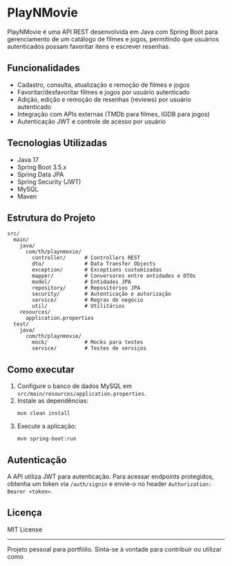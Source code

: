 # PlayNMovie

PlayNMovie é uma API REST desenvolvida em Java com Spring Boot para gerenciamento de um catálogo de filmes e jogos, permitindo que usuários autenticados possam favoritar itens e escrever resenhas.

## Funcionalidades

- Cadastro, consulta, atualização e remoção de filmes e jogos
- Favoritar/desfavoritar filmes e jogos por usuário autenticado
- Adição, edição e remoção de resenhas (reviews) por usuário autenticado
- Integração com APIs externas (TMDb para filmes, IGDB para jogos)
- Autenticação JWT e controle de acesso por usuário

## Tecnologias Utilizadas

- Java 17
- Spring Boot 3.5.x
- Spring Data JPA
- Spring Security (JWT)
- MySQL
- Maven

## Estrutura do Projeto

```
src/
  main/
    java/
      com/th/playnmovie/
        controller/      # Controllers REST
        dto/             # Data Transfer Objects
        exception/       # Exceptions customizadas
        mapper/          # Conversores entre entidades e DTOs
        model/           # Entidades JPA
        repository/      # Repositórios JPA
        security/        # Autenticação e autorização
        service/         # Regras de negócio
        util/            # Utilitários
    resources/
      application.properties
  test/
    java/
      com/th/playnmovie/
        mock/            # Mocks para testes
        service/         # Testes de serviços
```

## Como executar

1. Configure o banco de dados MySQL em `src/main/resources/application.properties`.
2. Instale as dependências:
   ```
   mvn clean install
   ```
3. Execute a aplicação:
   ```
   mvn spring-boot:run
   ```

## Autenticação

A API utiliza JWT para autenticação. Para acessar endpoints protegidos, obtenha um token via `/auth/signin` e envie-o no header `Authorization: Bearer <token>`.

## Licença

MIT License

---

Projeto pessoal para portfólio. Sinta-se à vontade para contribuir ou utilizar como